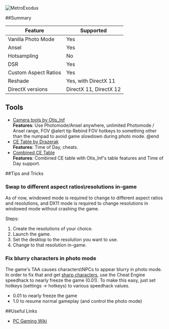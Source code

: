 ![MetroExodus](Images\MetroExodusHeader.jpg "Shot by Midhras")

##Summary

Feature | Supported
--|--
Vanilla Photo Mode | Yes
Ansel | Yes
Hotsampling | No
DSR | Yes
Custom Aspect Ratios | Yes
Reshade | Yes, with DirectX 11
DirectX versions | DirectX 11, DirectX 12
 
## Tools

* [Camera tools by Otis_Inf](https://github.com/FransBouma/InjectableGenericCameraSystem/tree/master/Cameras/MetroExodus)  
**Features**: Use Photomode/Ansel anywhere, unlimited Photomode / Ansel range, FOV
@alert tip
Rebind FOV hotkeys to something other than the numpad to avoid game slowdown during photo mode. 
@end
* [CE Table by Drazerak](..\CheatTables\metro_exodus_tod.ct)  
**Features**: Time of Day, cheats.
* [Combined CE Table](..\CheatTables\metro_exodus_combined.ct)  
**Features**: Combined CE table with Otis_Inf's table features and Time of Day support.


##Tips and Tricks

### Swap to different aspect ratios\resolutions in-game
As of now, windowed mode is required to change to different aspect ratios and resolutions, and DX11 mode is required 
to change resolutions in windowed mode without crashing the game. 

Steps: 

1. Create the resolutions of your choice.
2. Launch the game.
3. Set the desktop to the resolution you want to use.
4. Change to that resolution in-game. 

### Fix blurry characters in photo mode
The game's TAA causes characters\NPCs to appear blurry in photo mode. In order to fix that and get 
[sharp characters](https://farm8.staticflickr.com/7857/47188632762_e4ddc1892d_o.png), use the Cheat Engine speedhack to nearly freeze 
the game (0.01). To make this easy, just set hotkeys (settings -> hotkeys) to various speedhack values. 

* 0.01 to nearly freeze the game
* 1.0 to resume normal gameplay (and control the photo mode)

##Useful Links

* [PC Gaming Wiki](https://pcgamingwiki.com/wiki/Metro_Exodus)
